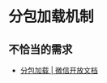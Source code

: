 # 分包加载机制
## 不恰当的需求
* [分包加载 | 微信开放文档](https://developers.weixin.qq.com/miniprogram/dev/framework/subpackages.html)
